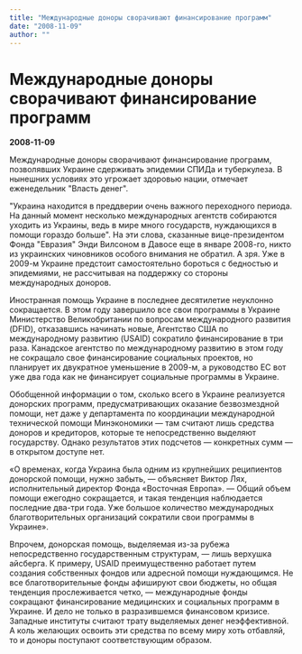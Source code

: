 ```yaml
---
title: "Международные доноры сворачивают финансирование программ"
date: "2008-11-09"
author: ""
---
```


# Международные доноры сворачивают финансирование программ

**2008-11-09** 

Международные доноры сворачивают финансирование программ, позволявших Украине сдерживать эпидемии СПИДа и туберкулеза. В нынешних условиях это угрожает здоровью нации, отмечает еженедельник "Власть денег".



"Украина находится в преддверии очень важного переходного периода. На данный момент несколько международных агентств собираются уходить из Украины, ведь в мире много государств, нуждающихся в помощи гораздо больше". На эти слова, сказанные вице-президентом Фонда "Евразия" Энди Вилсоном в Давосе еще в январе 2008-го, никто из украинских чиновников особого внимания не обратил. А зря. Уже в 2009-м Украине предстоит самостоятельно бороться с бедностью и эпидемиями, не рассчитывая на поддержку со стороны международных доноров.



Иностранная помощь Украине в последнее десятилетие неуклонно сокращается. В этом году завершило все свои программы в Украине Министерство Великобритании по вопросам международного развития (DFID), отказавшись начинать новые, Агентство США по международному развитию (USAID) сократило финансирование в три раза. Канадское агентство по международному развитию в этом году не сокращало свое финансирование социальных проектов, но планирует их двукратное уменьшение в 2009-м, а руководство ЕС вот уже два года как не финансирует социальные программы в Украине.



Обобщенной информации о том, сколько всего в Украине реализуется донорских программ, предусматривающих оказание безвозмездной помощи, нет даже у департамента по координации международной технической помощи Минэкономики — там считают лишь средства доноров и кредиторов, которые те непосредственно выделяют государству. Однако результатов этих подсчетов — конкретных сумм — в открытом доступе нет.



«О временах, когда Украина была одним из крупнейших реципиентов донорской помощи, нужно забыть, — объясняет Виктор Лях, исполнительный директор Фонда «Восточная Европа». — Общий объем помощи ежегодно сокращается, и такая тенденция наблюдается последние два-три года. Уже большое количество международных благотворительных организаций сократили свои программы в Украине».



Впрочем, донорская помощь, выделяемая из-за рубежа непосредственно государственным структурам, — лишь верхушка айсберга. К примеру, USAID преимущественно работает путем создания собственных фондов или адресной помощи нуждающимся. Не все благотворительные фонды афишируют свои бюджеты, но общая тенденция прослеживается четко, — международные фонды сокращают финансирование медицинских и социальных программ в Украине. И дело не только в разразившемся финансовом кризисе. Западные институты считают трату выделяемых денег неэффективной. А коль желающих освоить эти средства по всему миру хоть отбавляй, то и доноры поступают соответствующим образом.